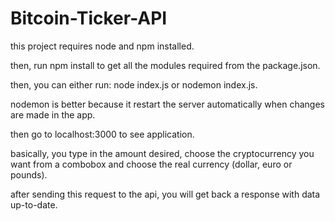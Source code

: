 # Bitcoin-Ticker-API

this project requires node and npm installed.

then, run npm install to get all the modules required from the package.json.

then, you can either run: node index.js or nodemon index.js.

nodemon is better because it restart the server automatically when changes are made in the app.

then go to localhost:3000 to see application.

basically, you type in the amount desired, choose the cryptocurrency you want from a combobox and choose the real currency (dollar, euro or pounds).

after sending this request to the api, you will get back a response with data up-to-date.
